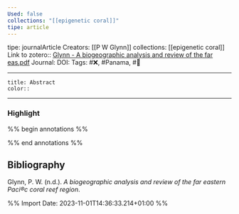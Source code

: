```yaml
---
Used: false
collections: "[[epigenetic coral]]"
tipe: article
---
```

tipe: journalArticle
Creators: [[P W Glynn]]
collections: [[epigenetic coral]]
Link to zotero:: [Glynn - A biogeographic analysis and review of the far eas.pdf](zotero://select/library/items/L6R7ZMLU)
Journal: 
DOI: 
Tags: #❌, #Panama, #📝

---
```ad-note
title: Abstract
color:: 

```

---
### Highlight

%% begin annotations %%









%% end annotations %%

## Bibliography

Glynn, P. W. (n.d.). _A biogeographic analysis and review of the far eastern Paci®c coral reef region_.

%% Import Date: 2023-11-01T14:36:33.214+01:00 %%
